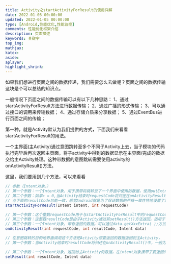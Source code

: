 ```yaml
---
title: Activity之startActivityForResult的使用详解
date: 2022-01-05 00:00:00
updated: 2022-01-05 00:00:00
type: [Android,性能优化,性能监控]
comments: 性能优化框架介绍
description: 页面描述
keywords: 关键字
top_img:
mathjax:
katex:
aside:
aplayer:
highlight_shrink:
---
```


如果我们想进行页面之间的数据传递，我们需要怎么去做呢？页面之间的数据传输这块是个可以总结的知识点。

一般情况下页面之间的数据传输可以有以下几种思路：
1、通过startActivityForResult方法进行数据传输；
2、通过广播的形式传输；
3、可以通过接口的调用来传输数据；
4、通过存储介质来分享数据；
5、通过EventBus进行页面之间的传输；

第一种，就是Activity默认为我们提供的方式，下面我们来看看startActivityForResult的用法。


一个主界面(主Activity)通过意图跳转至多个不同子Activity上去，当子模块的代码执行完毕后再次返回主页面，将子activity中得到的数据显示在主界面/完成的数据交给主Activity处理。这种带数据的意图跳转需要使用activity的onActivityResult()方法。


这里，我们要用到几个方法，可以来看看


```java
// 参数（Intent对象，）
// 第一个参数：一个Intent对象，用于携带将跳转至下一个界面中使用的数据，使用putExtra(A,B)方法，此处存储的数据类型特别多，基本类型全部支持。
// 第二个参数：如果> = 0,当Activity结束时requestCode将归还在onActivityResult()中。以便确定返回的数据是从哪个Activity中返回，用来标识目标activity。
// 与下面的resultCode功能一致，感觉Android就是为了保证数据的严格一致性特地设置了两把锁，来保证数据的发送，目的地的严格一致性。
startActivityForResult(Intent intent, int requestCode)

// 第一个参数：这个整数requestCode用于与startActivityForResult中的requestCode中值进行比较判断，是以便确认返回的数据是从哪个Activity返回的。
// 第二个参数：这整数resultCode是由子Activity通过其setResult()方法返回。适用于多个activity都返回数据时，来标识到底是哪一个activity返回的值。
// 第三个参数：一个Intent对象，带有返回的数据。可以通过data.getXxxExtra( );方法来获取指定数据类型的数据，
onActivityResult(int requestCode, int resultCode, Intent data)

// 在意图跳转的目的地界面调用这个方法把Activity想要返回的数据返回到主Activity，
// 第一个参数：当Activity结束时resultCode将归还在onActivityResult()中，一般为RESULT_CANCELED该值默认为0 , RESULT_OK该值默认为-1。

// 第二个参数：一个Intent对象，返回给主Activity的数据。在intent对象携带了要返回的数据，使用putExtra( )方法。
setResult(int resultCode, Intent data)
```

